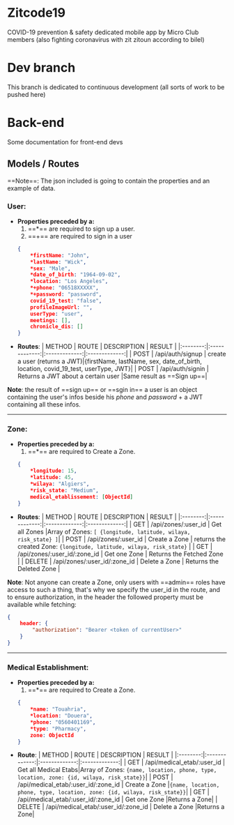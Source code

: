 # Zitcode19

COVID-19 prevention &amp; safety dedicated mobile app by Micro Club members (also fighting coronavirus with zit zitoun according to bilel)

# Dev branch
This branch is dedicated to continuous development (all sorts of work to be pushed here)

# Back-end
Some documentation for front-end devs

## Models / Routes
==Note==: The json included is going to contain the properties and an example of data.
### User:
+ **Properties preceded by a:**
	1. ==*== are required to sign up a user.
	2. ==+== are required to sign in a user
	```json
	{
		*firstName: "John",
		*lastName: "Wick",
		*sex: "Male",
		*date_of_birth: "1964-09-02",
		*location: "Los Angeles",
		*+phone: "06518XXXXX",
		*+password: "password",
		covid_19_test: "false",
		profileImageUrl: "",
		userType: "user",
		meetings: [],
		chronicle_dis: []
	}
	```
+ **Routes**:
	| METHOD | ROUTE | DESCRIPTION | RESULT |
	|:--------:|:-------------:|:-------------:|:-------------:|
	| POST | /api/auth/signup | create a user (returns a JWT)|{firstName, lastName, sex, date_of_birth, location, covid_19_test, userType, JWT}|
	| POST | /api/auth/signin | Returns a JWT about a certain user |Same result as ==Sign up==|

**Note**: the result of ==sign up== or ==sgin in== a user is an object containing the user's infos beside his _phone_ and _password_ + a JWT containing all these infos.

---
### Zone:

+ **Properties preceded by a:**
	1. ==*== are required to Create a Zone.
	```json
	{
		*longitude: 15,
		*latitude: 45,
		*wilaya: "Algiers",
		*risk_state: "Medium",
		medical_etablissement: [ObjectId]
	}
	```
+ **Routes**:
	| METHOD | ROUTE | DESCRIPTION | RESULT |
	|:--------:|:-------------:|:-------------:|:-------------:|
	| GET | /api/zones/:user_id | Get all Zones |Array of Zones: `[ {longitude, latitude, wilaya, risk_state} ]`|
	| POST | /api/zones/:user_id | Create a Zone | returns the created Zone: `{longitude, latitude, wilaya, risk_state}` |
	| GET | /api/zones/:user_id/:zone_id | Get one Zone | Returns the Fetched Zone |
	| DELETE | /api/zones/:user_id/:zone_id | Delete a Zone | Returns the Deleted Zone |

**Note**: Not anyone can create a Zone, only users with ==admin== roles have access to such a thing, that's why we specify the user_id in the route, and to ensure authorization, in the header the followed property must be available while fetching:
```json
{
	header: {
		"authorization": "Bearer <token of currentUser>"
	}
}
```
---

### Medical Establishment:

+ **Properties preceded by a:**
	1. ==*== are required to Create a Zone.
	```json
	{
		*name: "Touahria",
		*location: "Douera",
		*phone: "0560401169",
		*type: "Pharmacy",
		zone: ObjectId
	}
	```
+ **Route**:
	| METHOD | ROUTE | DESCRIPTION | RESULT |
	|:--------:|:-------------:|:-------------:|:-------------:|
	| GET | /api/medical_etab/:user_id | Get all Medical Etabs|Array of Zones: `{name, location, phone, type, location, zone: {id, wilaya, risk_state}}`|
	| POST | /api/medical_etab/:user_id/:zone_id | Create a Zone |`{name, location, phone, type, location, zone: {id, wilaya, risk_state}}`|
	| GET | /api/medical_etab/:user_id/:zone_id | Get one Zone |Returns a Zone|
	| DELETE | /api/medical_etab/:user_id/:zone_id | Delete a Zone |Returns a Zone|
